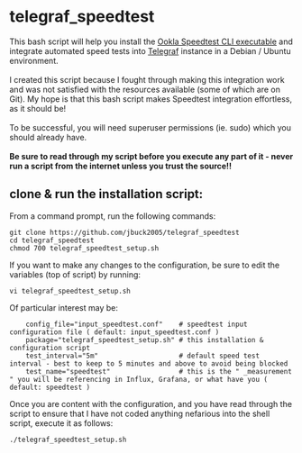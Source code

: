 # telegraf_speedtest

This bash script will help you install the <a href="https://www.speedtest.net/apps/cli">Ookla Speedtest CLI executable</a> and integrate automated speed tests into <a href="https://www.influxdata.com/time-series-platform/telegraf/">Telegraf</a> instance in a Debian / Ubuntu environment.<br><br>
I created this script because I fought through making this integration work and was not satisfied with the resources available (some of which are on Git). My hope is that this bash script makes Speedtest integration effortless, as it should be!<br><br>
To be successful, you will need superuser permissions (ie. sudo) which you should already have.<br><br>
<b>Be sure to read through my script before you execute any part of it - never run a script from the internet unless you trust the source!!</b><br>

## clone & run the installation script:

From a command prompt, run the following commands:

    git clone https://github.com/jbuck2005/telegraf_speedtest
    cd telegraf_speedtest
    chmod 700 telegraf_speedtest_setup.sh
    
If you want to make any changes to the configuration, be sure to edit the variables (top of script) by running:

    vi telegraf_speedtest_setup.sh

Of particular interest may be:
````
    config_file="input_speedtest.conf"    # speedtest input configuration file ( default: input_speedtest.conf )
    package="telegraf_speedtest_setup.sh" # this installation & configuration script
    test_interval="5m"                    # default speed test interval - best to keep to 5 minutes and above to avoid being blocked
    test_name="speedtest"                 # this is the " _measurement " you will be referencing in Influx, Grafana, or what have you ( default: speedtest )
````

Once you are content with the configuration, and you have read through the script to ensure that I have not coded anything nefarious into the shell script, execute it  as follows:

    ./telegraf_speedtest_setup.sh
    
